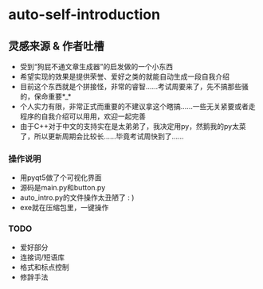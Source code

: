 # auto-self-introduction

## 灵感来源 & 作者吐槽
+ 受到“狗屁不通文章生成器”的启发做的一个小东西
+ 希望实现的效果是提供荣誉、爱好之类的就能自动生成一段自我介绍
+ 目前这个东西就是个拼接怪，非常的睿智……考试周要来了，先不搞那些骚的，保命重要\*\_\*
+ 个人实力有限，非常正式而重要的不建议拿这个瞎搞……一些无关紧要或者走程序的自我介绍可以用用，欢迎一起完善
+ 由于C++对于中文的支持实在是太弟弟了，我决定用py，然鹅我的py太菜了，所以更新周期会比较长……毕竟考试周快到了……

### 操作说明
+ 用pyqt5做了个可视化界面
+ 源码是main.py和button.py
+ auto\_intro.py的文件操作太丑陋了 : )
+ exe就在压缩包里，一键操作

### TODO
+ 爱好部分
+ 连接词/短语库
+ 格式和标点控制
+ 修辞手法
